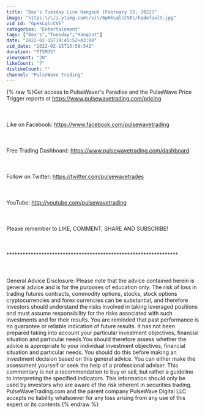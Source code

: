 ```yaml
---
title: "Dex's Tuesday Live Hangout [February 15, 2022]"
image: "https:\/\/i.ytimg.com\/vi\/6pHkLqlcCVE\/hqdefault.jpg"
vid_id: "6pHkLqlcCVE"
categories: "Entertainment"
tags: ["Dex's","Tuesday","Hangout"]
date: "2022-02-15T19:45:52+03:00"
vid_date: "2022-02-15T15:58:54Z"
duration: "PT5M3S"
viewcount: "28"
likeCount: "7"
dislikeCount: ""
channel: "PulseWave Trading"
---
```

{% raw %}Get access to PulseWaver's Paradise and the PulseWave Price Trigger reports at <a rel="nofollow" target="blank" href="https://www.pulsewavetrading.com/pricing">https://www.pulsewavetrading.com/pricing</a><br /><br /> <br /><br />Like on Facebook: <a rel="nofollow" target="blank" href="https://www.facebook.com/pulsewavetrading">https://www.facebook.com/pulsewavetrading</a><br /><br /><br /><br />Free Trading Dashboard: <a rel="nofollow" target="blank" href="https://www.pulsewavetrading.com/dashboard">https://www.pulsewavetrading.com/dashboard</a><br /><br /><br /><br />Follow on Twitter: <a rel="nofollow" target="blank" href="https://twitter.com/pulsewavetrades">https://twitter.com/pulsewavetrades</a><br /><br /><br /><br />YouTube: <a rel="nofollow" target="blank" href="http://youtube.com/pulsewavetrading">http://youtube.com/pulsewavetrading</a><br /><br /><br /><br />Please remember to LIKE, COMMENT, SHARE AND SUBSCRIBE!<br /><br /><br /><br />****************************************************************<br /><br /><br /><br />General Advice Disclosure: Please note that the advice contained herein is general advice and is for the purposes of education only. The risk of loss in trading futures contracts, commodity options, stocks, stock options cryptocurrencies and forex currencies can be substantial, and therefore investors should understand the risks involved in taking leveraged positions and must assume responsibility for the risks associated with such investments and for their results. You are reminded that past performance is no guarantee or reliable indication of future results. It has not been prepared taking into account your particular investment objectives, financial situation and particular needs.You should therefore assess whether the advice is appropriate to your individual investment objectives, financial situation and particular needs. You should do this before making an investment decision based on this general advice. You can either make the assessment yourself or seek the help of a professional adviser. This commentary is not a recommendation to buy or sell, but rather a guideline to interpreting the specified indicators. This information should only be used by investors who are aware of the risk inherent in securities trading. PulseWaveTrading.com and the parent company PulseWave Digital LLC accepts no liability whatsoever for any loss arising from any use of this expert or its contents.{% endraw %}
